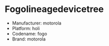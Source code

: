 # Fogolineagedevicetree
- Manufacturer: motorola
- Platform: holi
- Codename: fogo
- Brand: motorola
